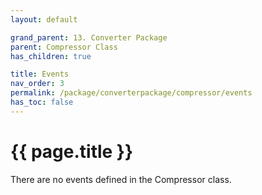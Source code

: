 ```yaml
---
layout: default

grand_parent: 13. Converter Package
parent: Compressor Class
has_children: true

title: Events
nav_order: 3
permalink: /package/converterpackage/compressor/events
has_toc: false
---
```

# {{ page.title }}

There are no events defined in the Compressor class.